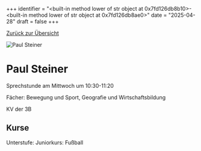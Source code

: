 
+++
identifier = "<built-in method lower of str object at 0x7fd126db8b10>-<built-in method lower of str object at 0x7fd126db8ae0>"
date = "2025-04-28"
draft = false
+++

 [Zurück zur Übersicht](/schule/personen/)

<div class="row">
<div class="column">
<img src="/images/personal/Steiner.jpg" alt="Paul Steiner"> 
</div>
<div class="column">

# Paul Steiner

Sprechstunde am Mittwoch um 10:30-11:20

Fächer: Bewegung und Sport,  Geografie und Wirtschaftsbildung

KV der 3B



## Kurse

Unterstufe: Juniorkurs: Fußball





</div>
</div> 

